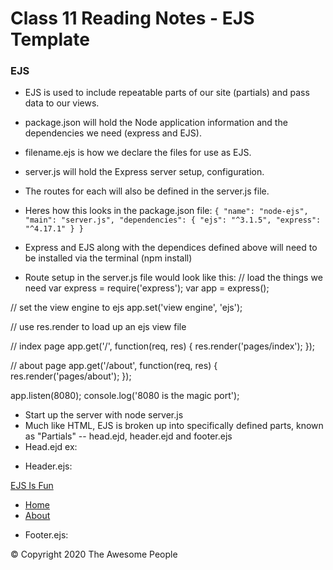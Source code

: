 # Class 11 Reading Notes - EJS Template

### EJS
- EJS is used to include repeatable parts of our site (partials) and pass data to our views.
- package.json will hold the Node application information and the dependencies we need (express and EJS).
- filename.ejs is how we declare the files for use as EJS.
- server.js will hold the Express server setup, configuration.
- The routes for each will also be defined in the server.js file.
- Heres how this looks in the package.json file:
`{
  "name": "node-ejs",
  "main": "server.js",
  "dependencies": {
    "ejs": "^3.1.5",
    "express": "^4.17.1"
  }
}`

- Express and EJS along with the dependices defined above will need to be installed via the terminal (npm install)
- Route setup in the server.js file would look like this:
// load the things we need
var express = require('express');
var app = express();

// set the view engine to ejs
app.set('view engine', 'ejs');

// use res.render to load up an ejs view file

// index page
app.get('/', function(req, res) {
    res.render('pages/index');
});

// about page
app.get('/about', function(req, res) {
    res.render('pages/about');
});

app.listen(8080);
console.log('8080 is the magic port');

- Start up the server with node server.js
- Much like HTML, EJS is broken up into specifically defined parts, known as "Partials" -- head.ejd, header.ejd and footer.ejs
- Head.ejd ex:
<meta charset="UTF-8">
<title>EJS Is Fun</title>

<!-- CSS (load bootstrap from a CDN) -->
<link rel="stylesheet" href="https://cdnjs.cloudflare.com/ajax/libs/twitter-bootstrap/4.5.2/css/bootstrap.min.css">
<style>
    body { padding-top:50px; }
</style>

- Header.ejs:
<nav class="navbar navbar-expand-lg navbar-light bg-light">
  <a class="navbar-brand" href="/">EJS Is Fun</a>
  <ul class="navbar-nav mr-auto">
    <li class="nav-item">
      <a class="nav-link" href="/">Home</a>
    </li>
    <li class="nav-item">
      <a class="nav-link" href="/about">About</a>
    </li>
  </ul>
</nav>

- Footer.ejs: 
<p class="text-center text-muted">© Copyright 2020 The Awesome People</p>
